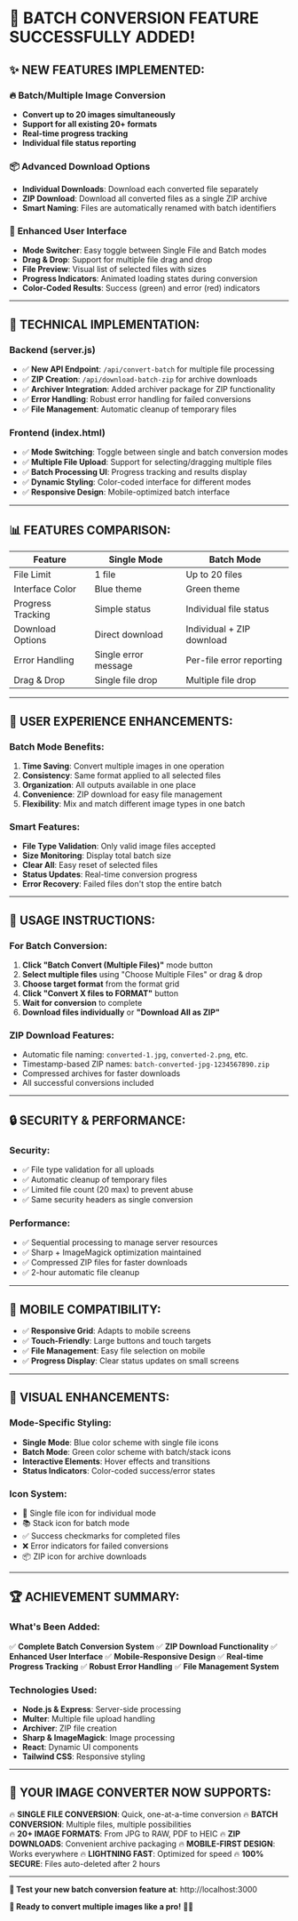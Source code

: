 # 🎉 BATCH CONVERSION FEATURE SUCCESSFULLY ADDED!

## ✨ **NEW FEATURES IMPLEMENTED:**

### 🔥 **Batch/Multiple Image Conversion**
- **Convert up to 20 images simultaneously**
- **Support for all existing 20+ formats**
- **Real-time progress tracking**
- **Individual file status reporting**

### 📦 **Advanced Download Options**
- **Individual Downloads**: Download each converted file separately
- **ZIP Download**: Download all converted files as a single ZIP archive
- **Smart Naming**: Files are automatically renamed with batch identifiers

### 🎨 **Enhanced User Interface**
- **Mode Switcher**: Easy toggle between Single File and Batch modes
- **Drag & Drop**: Support for multiple file drag and drop
- **File Preview**: Visual list of selected files with sizes
- **Progress Indicators**: Animated loading states during conversion
- **Color-Coded Results**: Success (green) and error (red) indicators

---

## 🔧 **TECHNICAL IMPLEMENTATION:**

### **Backend (server.js)**
- ✅ **New API Endpoint**: `/api/convert-batch` for multiple file processing
- ✅ **ZIP Creation**: `/api/download-batch-zip` for archive downloads
- ✅ **Archiver Integration**: Added archiver package for ZIP functionality
- ✅ **Error Handling**: Robust error handling for failed conversions
- ✅ **File Management**: Automatic cleanup of temporary files

### **Frontend (index.html)**
- ✅ **Mode Switching**: Toggle between single and batch conversion modes
- ✅ **Multiple File Upload**: Support for selecting/dragging multiple files
- ✅ **Batch Processing UI**: Progress tracking and results display
- ✅ **Dynamic Styling**: Color-coded interface for different modes
- ✅ **Responsive Design**: Mobile-optimized batch interface

---

## 📊 **FEATURES COMPARISON:**

| Feature | Single Mode | Batch Mode | 
|---------|-------------|------------|
| File Limit | 1 file | Up to 20 files |
| Interface Color | Blue theme | Green theme |
| Progress Tracking | Simple status | Individual file status |
| Download Options | Direct download | Individual + ZIP download |
| Error Handling | Single error message | Per-file error reporting |
| Drag & Drop | Single file drop | Multiple file drop |

---

## 🎯 **USER EXPERIENCE ENHANCEMENTS:**

### **Batch Mode Benefits:**
1. **Time Saving**: Convert multiple images in one operation
2. **Consistency**: Same format applied to all selected files
3. **Organization**: All outputs available in one place
4. **Convenience**: ZIP download for easy file management
5. **Flexibility**: Mix and match different image types in one batch

### **Smart Features:**
- **File Type Validation**: Only valid image files accepted
- **Size Monitoring**: Display total batch size
- **Clear All**: Easy reset of selected files
- **Status Updates**: Real-time conversion progress
- **Error Recovery**: Failed files don't stop the entire batch

---

## 🚀 **USAGE INSTRUCTIONS:**

### **For Batch Conversion:**
1. **Click "Batch Convert (Multiple Files)"** mode button
2. **Select multiple files** using "Choose Multiple Files" or drag & drop
3. **Choose target format** from the format grid
4. **Click "Convert X files to FORMAT"** button
5. **Wait for conversion** to complete
6. **Download files individually** or **"Download All as ZIP"**

### **ZIP Download Features:**
- Automatic file naming: `converted-1.jpg`, `converted-2.png`, etc.
- Timestamp-based ZIP names: `batch-converted-jpg-1234567890.zip`
- Compressed archives for faster downloads
- All successful conversions included

---

## 🔒 **SECURITY & PERFORMANCE:**

### **Security:**
- ✅ File type validation for all uploads
- ✅ Automatic cleanup of temporary files
- ✅ Limited file count (20 max) to prevent abuse
- ✅ Same security headers as single conversion

### **Performance:**
- ✅ Sequential processing to manage server resources
- ✅ Sharp + ImageMagick optimization maintained
- ✅ Compressed ZIP files for faster downloads
- ✅ 2-hour automatic file cleanup

---

## 📱 **MOBILE COMPATIBILITY:**
- ✅ **Responsive Grid**: Adapts to mobile screens
- ✅ **Touch-Friendly**: Large buttons and touch targets
- ✅ **File Management**: Easy file selection on mobile
- ✅ **Progress Display**: Clear status updates on small screens

---

## 🎨 **VISUAL ENHANCEMENTS:**

### **Mode-Specific Styling:**
- **Single Mode**: Blue color scheme with single file icons
- **Batch Mode**: Green color scheme with batch/stack icons
- **Interactive Elements**: Hover effects and transitions
- **Status Indicators**: Color-coded success/error states

### **Icon System:**
- 📄 Single file icon for individual mode
- 📚 Stack icon for batch mode  
- ✅ Success checkmarks for completed files
- ❌ Error indicators for failed conversions
- 📦 ZIP icon for archive downloads

---

## 🏆 **ACHIEVEMENT SUMMARY:**

### **What's Been Added:**
✅ **Complete Batch Conversion System**
✅ **ZIP Download Functionality** 
✅ **Enhanced User Interface**
✅ **Mobile-Responsive Design**
✅ **Real-time Progress Tracking**
✅ **Robust Error Handling**
✅ **File Management System**

### **Technologies Used:**
- **Node.js & Express**: Server-side processing
- **Multer**: Multiple file upload handling
- **Archiver**: ZIP file creation
- **Sharp & ImageMagick**: Image processing
- **React**: Dynamic UI components
- **Tailwind CSS**: Responsive styling

---

## 🎉 **YOUR IMAGE CONVERTER NOW SUPPORTS:**

🔥 **SINGLE FILE CONVERSION**: Quick, one-at-a-time conversion
🔥 **BATCH CONVERSION**: Multiple files, multiple possibilities  
🔥 **20+ IMAGE FORMATS**: From JPG to RAW, PDF to HEIC
🔥 **ZIP DOWNLOADS**: Convenient archive packaging
🔥 **MOBILE-FIRST DESIGN**: Works everywhere
🔥 **LIGHTNING FAST**: Optimized for speed
🔥 **100% SECURE**: Files auto-deleted after 2 hours

---

**🎯 Test your new batch conversion feature at**: http://localhost:3000

**🚀 Ready to convert multiple images like a pro!** 🎨✨
